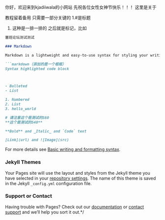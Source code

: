 你好，欢迎来到kjadiiwala的小网站
先祝各位女性女神节快乐！！！
这里是关于



































































教程留着备用
只需要一部分关键的
1.#是标题
1. 这种是一排一排的
之后就是标记，比如
```markdown
塞班论坛测试测试

### Markdown

Markdown is a lightweight and easy-to-use syntax for styling your writing. It includes conventions for

```markdown（添加的是一个框框）
Syntax highlighted code block



- Bulleted
- List

1. Numbered
2. List
3. hello_world

# 请注意这个是测试的S60
**这个是测试的S40**

**Bold** and _Italic_ and `Code` text

[Link](url) and ![Image](src)
```

For more details see [Basic writing and formatting syntax](https://docs.github.com/en/github/writing-on-github/getting-started-with-writing-and-formatting-on-github/basic-writing-and-formatting-syntax).

### Jekyll Themes

Your Pages site will use the layout and styles from the Jekyll theme you have selected in your [repository settings](https://github.com/kjadiiwala/kjadiiwala.github.io/settings/pages). The name of this theme is saved in the Jekyll `_config.yml` configuration file.

### Support or Contact

Having trouble with Pages? Check out our [documentation](https://docs.github.com/categories/github-pages-basics/) or [contact support](https://support.github.com/contact) and we’ll help you sort it out.*/
